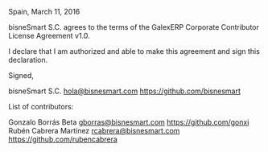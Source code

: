 Spain, March 11, 2016

bisneSmart S.C. agrees to the terms of the GalexERP Corporate Contributor License
Agreement v1.0.

I declare that I am authorized and able to make this agreement and sign this
declaration.

Signed,

bisneSmart S.C. hola@bisnesmart.com https://github.com/bisnesmart

List of contributors:

Gonzalo Borrás Beta gborras@bisnesmart.com https://github.com/gonxi
Rubén Cabrera Martínez rcabrera@bisnesmart.com https://github.com/rubencabrera
